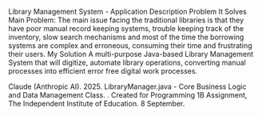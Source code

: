 Library Management System - Application Description
Problem It Solves
Main Problem: The main issue facing the traditional libraries is that they have poor manual record keeping systems, trouble keeping track of the inventory, slow search mechanisms and most of the time the borrowing systems are complex and erroneous, consuming their time and frustrating their users.
My Solution
A multi-purpose Java-based Library Management System that will digitize, automate library operations, converting manual processes into efficient error free digital work processes.

Claude (Anthropic AI). 2025. LibraryManager.java - Core Business Logic and Data Management Class. . Created for Programming 1B Assignment, The Independent Institute of Education. 8 September.
